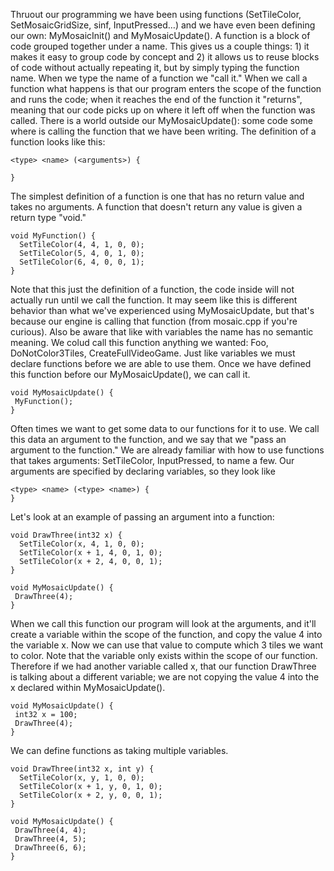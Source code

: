 Thruout our programming we have been using functions (SetTileColor, SetMosaicGridSize, sinf, InputPressed…) and we have even been defining our own: MyMosaicInit() and MyMosaicUpdate().
A function is a block of code grouped together under a name. This gives us a couple things: 1) it makes it easy to group code by concept and 2) it allows us to reuse blocks of code without actually repeating it, but by simply typing the function name.
When we type the name of a function we "call it." When we call a function what happens is that our program enters the scope of the function and runs the code; when it reaches the end of the function it "returns", meaning that our code picks up on where it left off when the function was called.
There is a world outside our MyMosaicUpdate(): some code some where is calling the function that we have been writing.
The definition of a function looks like this:

```
<type> <name> (<arguments>) {

}
```

The simplest definition of a function is one that has no return value and takes no arguments. A function that doesn't return any value is given a return type "void."

```
void MyFunction() {
  SetTileColor(4, 4, 1, 0, 0);
  SetTileColor(5, 4, 0, 1, 0);
  SetTileColor(6, 4, 0, 0, 1);
}
```

Note that this just the definition of a function, the code inside will not actually run until we call the function. It may seem like this is different behavior than what we've experienced using MyMosaicUpdate, but that's because our engine is calling that function (from mosaic.cpp if you're curious).
Also be aware that like with variables the name has no semantic meaning. We colud call this function anything we wanted: Foo, DoNotColor3Tiles, CreateFullVideoGame.
Just like variables we must declare functions before we are able to use them. Once we have defined this function before our MyMosaicUpdate(), we can call it.

```
void MyMosaicUpdate() {
 MyFunction();
}
```

Often times we want to get some data to our functions for it to use. We call this data an argument to the function, and we say that we "pass an argument to the function." We are already familiar with how to use functions that takes arguments: SetTileColor, InputPressed, to name a few.
Our arguments are specified by declaring variables, so they look like

```
<type> <name> (<type> <name>) {
}
```

Let's look at an example of passing an argument into a function:

```
void DrawThree(int32 x) {
  SetTileColor(x, 4, 1, 0, 0);
  SetTileColor(x + 1, 4, 0, 1, 0);
  SetTileColor(x + 2, 4, 0, 0, 1);
}

void MyMosaicUpdate() {
 DrawThree(4);
}
```



When we call this function our program will look at the arguments, and it'll create a variable within the scope of the function, and copy the value 4 into the variable x. Now we can use that value to compute which 3 tiles we want to color.
Note that the variable only exists within the scope of our function. Therefore if we had another variable called x, that our function DrawThree is talking about a different variable; we are not copying the value 4 into the x declared within MyMosaicUpdate().

```
void MyMosaicUpdate() {
 int32 x = 100;
 DrawThree(4);
}
```

We can define functions as taking multiple variables.

```
void DrawThree(int32 x, int y) {
  SetTileColor(x, y, 1, 0, 0);
  SetTileColor(x + 1, y, 0, 1, 0);
  SetTileColor(x + 2, y, 0, 0, 1);
}

void MyMosaicUpdate() {
 DrawThree(4, 4);
 DrawThree(4, 5);
 DrawThree(6, 6);
}
```

